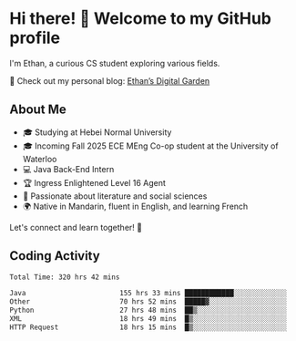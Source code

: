 # Hi there! 👋 Welcome to my GitHub profile  

I'm Ethan, a curious CS student exploring various fields.  

📌 Check out my personal blog: [Ethan’s Digital Garden](https://fortii2.github.io/)  

## About Me  
- 🎓 Studying at Hebei Normal University  
- 🎓 Incoming Fall 2025 ECE MEng Co-op student at the University of Waterloo  
- 💻 Java Back-End Intern  
- 🏆 Ingress Enlightened Level 16 Agent  
- 📖 Passionate about literature and social sciences  
- 🌍 Native in Mandarin, fluent in English, and learning French  

Let's connect and learn together! 🚀  

## Coding Activity
<!--START_SECTION:waka-->

```txt
Total Time: 320 hrs 42 mins

Java                       155 hrs 33 mins ████████████░░░░░░░░░░░░░   48.50 %
Other                      70 hrs 52 mins  █████▓░░░░░░░░░░░░░░░░░░░   22.10 %
Python                     27 hrs 48 mins  ██▒░░░░░░░░░░░░░░░░░░░░░░   08.67 %
XML                        18 hrs 49 mins  █▒░░░░░░░░░░░░░░░░░░░░░░░   05.87 %
HTTP Request               18 hrs 15 mins  █▒░░░░░░░░░░░░░░░░░░░░░░░   05.69 %
```

<!--END_SECTION:waka-->

